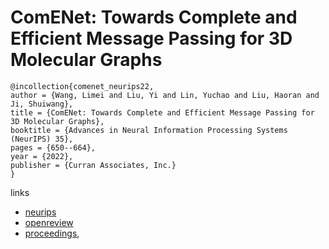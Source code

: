 # ComENet: Towards Complete and Efficient Message Passing for 3D Molecular Graphs

```
@incollection{comenet_neurips22,
author = {Wang, Limei and Liu, Yi and Lin, Yuchao and Liu, Haoran and Ji, Shuiwang},
title = {ComENet: Towards Complete and Efficient Message Passing for 3D Molecular Graphs},
booktitle = {Advances in Neural Information Processing Systems (NeurIPS) 35},
pages = {650--664},
year = {2022},
publisher = {Curran Associates, Inc.}
}
```

links
- [neurips](https://nips.cc/Conferences/2022/Schedule?showEvent=52940)
- [openreview](https://openreview.net/forum?id=mCzMqeWSFJ)
- [proceedings](https://papers.nips.cc//paper_files/paper/2022/hash/0418973e545b932939302cb605d06f43-Abstract-Conference.html),
